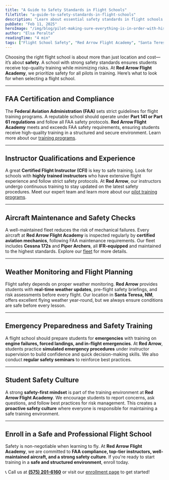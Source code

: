 ```yaml
---
title: "A Guide to Safety Standards in Flight Schools"
fileTitle: "a-guide-to-safety-standards-in-flight-schools"
description: "Learn about essential safety standards in flight schools and how Red Arrow Flight Academy in Santa Teresa, NM, prioritizes student safety. Discover the key factors that make a flight school safe and how you can start your aviation journey with confidence."
pubDate: "Feb 11, 2025"
heroImage: "/img/blog/pilot-making-sure-everything-is-in-order-with-his-plane.webp"
author: "Elsa Peralta"
readingTime: "4 min"
tags: ["Flight School Safety", "Red Arrow Flight Academy", "Santa Teresa Pilot Training", "Aviation Safety Standards", "FAA Regulations", "El Paso Flight Schools", "Pilot Training Safety", "Flight School Best Practices", "New Mexico Aviation"]
---
```


Choosing the right flight school is about more than just location and cost—it’s about **safety**. A school with strong safety standards ensures students receive top-quality training while minimizing risks. At **Red Arrow Flight Academy**, we prioritize safety for all pilots in training. Here’s what to look for when selecting a flight school.

---

## FAA Certification and Compliance  
The **Federal Aviation Administration (FAA)** sets strict guidelines for flight training programs. A reputable school should operate under **Part 141 or Part 61 regulations** and follow all FAA safety protocols. **Red Arrow Flight Academy** meets and exceeds FAA safety requirements, ensuring students receive high-quality training in a structured and secure environment. Learn more about our [training programs](https://www.flyredarrow.com/flight-programs/training-courses).

---

## Instructor Qualifications and Experience  
A great **Certified Flight Instructor (CFI)** is key to safe training. Look for schools with **highly trained instructors** who have extensive flight experience and follow strict safety protocols. At **Red Arrow**, our instructors undergo continuous training to stay updated on the latest safety procedures. Meet our expert team and learn more about our [pilot training programs](https://www.flyredarrow.com/flight-programs/new-to-flying).

---

## Aircraft Maintenance and Safety Checks  
A well-maintained fleet reduces the risk of mechanical failures. Every aircraft at **Red Arrow Flight Academy** is inspected regularly by **certified aviation mechanics**, following FAA maintenance requirements. Our fleet includes **Cessna 172s** and **Piper Archers**, all **IFR-equipped** and maintained to the highest standards. Explore our [fleet](https://www.flyredarrow.com/about/our-fleet) for more details.

---

## Weather Monitoring and Flight Planning  
Flight safety depends on proper weather monitoring. **Red Arrow** provides students with **real-time weather updates**, pre-flight safety briefings, and risk assessments before every flight. Our location in **Santa Teresa, NM**, offers excellent flying weather year-round, but we always ensure conditions are safe before every lesson.

---

## Emergency Preparedness and Safety Training  
A flight school should prepare students for **emergencies** with training on **engine failures, forced landings, and in-flight emergencies**. At **Red Arrow**, students practice **simulated emergency procedures** under instructor supervision to build confidence and quick decision-making skills. We also conduct **regular safety seminars** to reinforce best practices.

---

## Student Safety Culture  
A strong **safety-first mindset** is part of the training environment at **Red Arrow Flight Academy**. We encourage students to report concerns, ask questions, and follow best practices for risk management. This creates a **proactive safety culture** where everyone is responsible for maintaining a safe training environment.

---

## Enroll in a Safe and Professional Flight School  
Safety is non-negotiable when learning to fly. At **Red Arrow Flight Academy**, we are committed to **FAA compliance, top-tier instructors, well-maintained aircraft, and a strong safety culture**. If you're ready to start training in a **safe and structured environment**, enroll today.

📞 Call us at [**(575) 201-6160**](tel:5752016160) or visit our [enrollment page](https://www.flyredarrow.com/enrollment) to get started!

